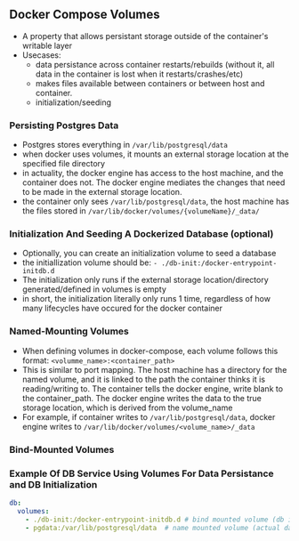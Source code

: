 ## Docker Compose Volumes
- A property that allows persistant storage outside of the container's writable layer
- Usecases:
  - data persistance across container restarts/rebuilds (without it, all data in the container is lost when it restarts/crashes/etc)
  - makes files available between containers or between host and container. 
  - initialization/seeding 

### Persisting Postgres Data
- Postgres stores everything in `/var/lib/postgresql/data`
- when docker uses volumes, it mounts an external storage location at the specified file directory
- in actuality, the docker engine has access to the host machine, and the container does not. The docker engine mediates the changes that need to be made in the external storage location. 
- the container only sees `/var/lib/postgresql/data`, the host machine has the files stored in `/var/lib/docker/volumes/{volumeName}/_data/`

### Initialization And Seeding A Dockerized Database (optional)
- Optionally, you can create an initialization volume to seed a database
- the initiallization volume should be: `- ./db-init:/docker-entrypoint-initdb.d`
- The initialization only runs if the external storage location/directory generated/defined in volumes is empty
- in short, the initialization literally only runs 1 time, regardless of how many lifecycles have occured for the docker container  

### Named-Mounting Volumes
- When defining volumes in docker-compose, each volume follows this format: `<volumme_name>:<container_path>`
- This is similar to port mapping. The host machine has a directory for the named volume, and it is linked to the path the container thinks it is reading/writing to. The container tells the docker engine, write blank to the container_path. The docker engine writes the data to the true storage location, which is derived from the volume_name
- For example, if container writes to `/var/lib/postgresql/data`, docker engine writes to `/var/lib/docker/volumes/<volume_name>/_data`

### Bind-Mounted Volumes



### Example Of DB Service Using Volumes For Data Persistance and DB Initialization
```yml
db:
  volumes:
    - ./db-init:/docker-entrypoint-initdb.d # bind mounted volume (db init / seed)
    - pgdata:/var/lib/postgresql/data  # name mounted volume (actual database data)
```